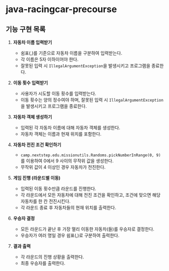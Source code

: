# java-racingcar-precourse

## 기능 구현 목록

1. **자동차 이름 입력받기**
   - 쉼표(,)를 기준으로 자동차 이름을 구분하여 입력받는다.
   - 각 이름은 5자 이하이어야 한다.
   - 잘못된 입력 시 `IllegalArgumentException`을 발생시키고 프로그램을 종료한다.

2. **이동 횟수 입력받기**
   - 사용자가 시도할 이동 횟수를 입력받는다.
   - 이동 횟수는 양의 정수여야 하며, 잘못된 입력 시 `IllegalArgumentException`을 발생시키고 프로그램을 종료한다.

3. **자동차 객체 생성하기**
   - 입력된 각 자동차 이름에 대해 자동차 객체를 생성한다.
   - 자동차 객체는 이름과 현재 위치를 포함한다.

4. **자동차 전진 조건 확인하기**
   - `camp.nextstep.edu.missionutils.Randoms.pickNumberInRange(0, 9)`를 이용하여 0에서 9 사이의 무작위 값을 생성한다.
   - 무작위 값이 4 이상인 경우 자동차가 전진한다.

5. **게임 진행 (라운드별 이동)**
   - 입력된 이동 횟수만큼 라운드를 진행한다.
   - 각 라운드에서 모든 자동차에 대해 전진 조건을 확인하고, 조건에 맞으면 해당 자동차를 한 칸 전진시킨다.
   - 각 라운드 종료 후 자동차들의 현재 위치를 출력한다.

6. **우승자 결정**
   - 모든 라운드가 끝난 후 가장 멀리 이동한 자동차(들)를 우승자로 결정한다.
   - 우승자가 여러 명일 경우 쉼표(,)로 구분하여 출력한다.

7. **결과 출력**
   - 각 라운드의 진행 상황을 출력한다.
   - 최종 우승자를 출력한다.
